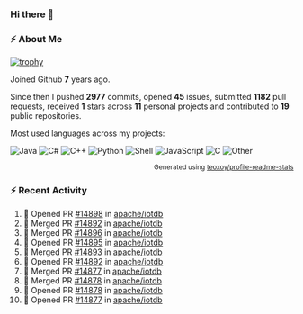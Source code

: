 ### Hi there 👋

### :zap: About Me

[![trophy](https://github-profile-trophy.vercel.app/?username=HTHou&theme=onedark)](https://github.com/ryo-ma/github-profile-trophy)
   
Joined Github **7** years ago.

Since then I pushed **2977** commits, opened **45** issues, submitted **1182** pull requests, received **1** stars across **11** personal projects and contributed to **19** public repositories.

Most used languages across my projects:

![Java](https://img.shields.io/static/v1?style=flat-square&label=%E2%A0%80&color=555&labelColor=%23b07219&message=Java%EF%B8%B189.3%25)
![C#](https://img.shields.io/static/v1?style=flat-square&label=%E2%A0%80&color=555&labelColor=%23178600&message=C%23%EF%B8%B13.9%25)
![C++](https://img.shields.io/static/v1?style=flat-square&label=%E2%A0%80&color=555&labelColor=%23f34b7d&message=C%2B%2B%EF%B8%B12.7%25)
![Python](https://img.shields.io/static/v1?style=flat-square&label=%E2%A0%80&color=555&labelColor=%233572A5&message=Python%EF%B8%B10.7%25)
![Shell](https://img.shields.io/static/v1?style=flat-square&label=%E2%A0%80&color=555&labelColor=%2389e051&message=Shell%EF%B8%B10.7%25)
![JavaScript](https://img.shields.io/static/v1?style=flat-square&label=%E2%A0%80&color=555&labelColor=%23f1e05a&message=JavaScript%EF%B8%B10.5%25)
![C](https://img.shields.io/static/v1?style=flat-square&label=%E2%A0%80&color=555&labelColor=%23555555&message=C%EF%B8%B10.4%25)
![Other](https://img.shields.io/static/v1?style=flat-square&label=%E2%A0%80&color=555&labelColor=%23ededed&message=Other%EF%B8%B11.4%25)

<p align="right"><sub>Generated using <a href="https://github.com/marketplace/actions/profile-readme-stats">teoxoy/profile-readme-stats</a></sub></p>


<!--![](https://github.com/HTHou/HTHou/blob/output/github-contribution-grid-snake.svg)-->

<!--![Haonan Hou's github stats](https://github-readme-stats.vercel.app/api?username=HTHou&count_private=true&show_icons=true&theme=onedark)-->

<!--![Haonan Hou's wakatime stats](https://github-readme-stats.vercel.app/api/wakatime?username=HTHou&layout=compact&theme=onedark)-->

<!--![Top Langs](https://github-readme-stats.vercel.app/api/top-langs/?username=HTHou&theme=onedark&layout=compact)-->

### :zap: Recent Activity
<!--START_SECTION:activity-->
1. 💪 Opened PR [#14898](https://github.com/apache/iotdb/pull/14898) in [apache/iotdb](https://github.com/apache/iotdb)
2. 🎉 Merged PR [#14892](https://github.com/apache/iotdb/pull/14892) in [apache/iotdb](https://github.com/apache/iotdb)
3. 🎉 Merged PR [#14896](https://github.com/apache/iotdb/pull/14896) in [apache/iotdb](https://github.com/apache/iotdb)
4. 💪 Opened PR [#14895](https://github.com/apache/iotdb/pull/14895) in [apache/iotdb](https://github.com/apache/iotdb)
5. 🎉 Merged PR [#14893](https://github.com/apache/iotdb/pull/14893) in [apache/iotdb](https://github.com/apache/iotdb)
6. 💪 Opened PR [#14892](https://github.com/apache/iotdb/pull/14892) in [apache/iotdb](https://github.com/apache/iotdb)
7. 🎉 Merged PR [#14877](https://github.com/apache/iotdb/pull/14877) in [apache/iotdb](https://github.com/apache/iotdb)
8. 🎉 Merged PR [#14878](https://github.com/apache/iotdb/pull/14878) in [apache/iotdb](https://github.com/apache/iotdb)
9. 💪 Opened PR [#14878](https://github.com/apache/iotdb/pull/14878) in [apache/iotdb](https://github.com/apache/iotdb)
10. 💪 Opened PR [#14877](https://github.com/apache/iotdb/pull/14877) in [apache/iotdb](https://github.com/apache/iotdb)
<!--END_SECTION:activity-->

<!--
**HTHou/HTHou** is a ✨ _special_ ✨ repository because its `README.md` (this file) appears on your GitHub profile.

Here are some ideas to get you started:

- 🔭 I’m currently working on ...
- 🌱 I’m currently learning ...
- 👯 I’m looking to collaborate on ...
- 🤔 I’m looking for help with ...
- 💬 Ask me about ...
- 📫 How to reach me: ...
- 😄 Pronouns: ...
- ⚡ Fun fact: ...
-->
